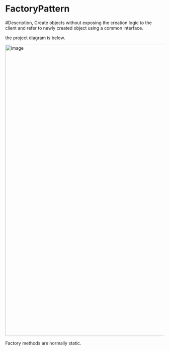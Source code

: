 # FactoryPattern

#Description,
Create objects without exposing the creation logic to the client and refer to newly created object using a common interface.

the project diagram is below. 

<img width="928" alt="image" src="https://github.com/koshala123/FactoryPattern/assets/51772480/9c174b51-d075-4fa5-8acd-b677e684a3d1">

Factory methods are normally static.
